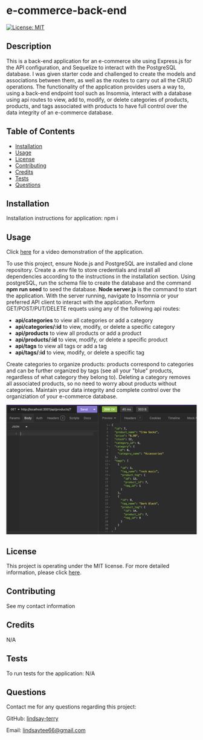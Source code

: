 # e-commerce-back-end
[![License: MIT](https://img.shields.io/badge/License-MIT-yellow.svg)](https://opensource.org/licenses/MIT)

## Description
This is a back-end application for an e-commerce site using Express.js for the API configuration, and Sequelize to interact with the PostgreSQL database.  I was given starter code and challenged to create the models and associations between them, as well as the routes to carry out all the CRUD operations.  The functionality of the application provides users a way to, using a back-end endpoint tool such as Insomnia, interact with a database using api routes to view, add to, modify, or delete categories of products, products, and tags associated with products to have full control over the data integrity of an e-commerce database.

## Table of Contents
* [Installation](#installation)
* [Usage](#usage)
* [License](#license)
* [Contributing](#contributing)
* [Credits](#credits)
* [Tests](#tests)
* [Questions](#questions)

## Installation
Installation instructions for application:
npm i

## Usage
Click [here](https://drive.google.com/file/d/1C4vhV8DF3vzU9PyBcoKEO88u4Ab6EYoW/view?usp=sharing) for a video demonstration of the application.

To use this project, ensure Node.js and PostgreSQL are installed and clone repository.  Create a .env file to store credentials and install all dependencies according to the instructions in the installation section.  Using postgreSQL, run the schema file to create the database and the command **npm run seed** to seed the database.  **Node server.js** is the command to start the application.  With the server running, navigate to Insomnia or your preferred API client to interact with the application.  Perform GET/POST/PUT/DELETE requets using any of the following api routes:

* **api/categories** to view all categories or add a category
* **api/categories/:id** to view, modify, or delete a specific category
* **api/products** to view all products or add a product
* **api/products/:id** to view, modify, or delete a specific product
* **api/tags** to view all tags or add a tag
* **api/tags/:id** to view, modify, or delete a specific tag

Create categories to organize products:  products correspond to categories and can be further organized by tags (see all your "blue" products, regardless of what category they belong to).  Deleting a category removes all associated products, so no need to worry about products without categories.  Maintain your data integrity and complete control over the organiziation of your e-commerce database.

![Screenshot of application being viewed in Insomnia](./assets/images/ecommerce.png)

## License
This project is operating under the MIT license.  For more detailed information, please click [here](https://opensource.org/license/mit).

## Contributing
See my contact information 

## Credits
N/A

## Tests
To run tests for the application:
N/A

## Questions
Contact me for any questions regarding this project:

GitHub: [lindsay-terry](https://github.com/lindsay-terry)

Email: lindsaytee66@gmail.com
